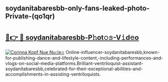 ## soydanitabaresbb-only-fans​-leaked-photo​-Private-(qo1qr)


# <h2><a href="https://mediaupload.pro?title=soydanitabaresbb&ref=git">🔗👉 🔴 soydanitabaresbb-P𝚑ot𝚘𝚜-V𝚒d𝚎o</a></h2>

[![Corinna Kopf Nue Nu𝚍e𝚜](https://i.imgur.com/0qMVB7G.gif)](https://mediaupload.pro?title=soydanitabaresbb&ref=git)
Online-influencer-soydanitabaresbb,known-for-publishing-dance-and-lifestyle-content,-including-performances-and-vlogs-on-social-media-platforms.Brilliant-ventriloquist-assistant-soydanitabaresbb,celebrated-for-their-exceptional-abilities-and-accomplishments-in-assisting-ventriloquists.  